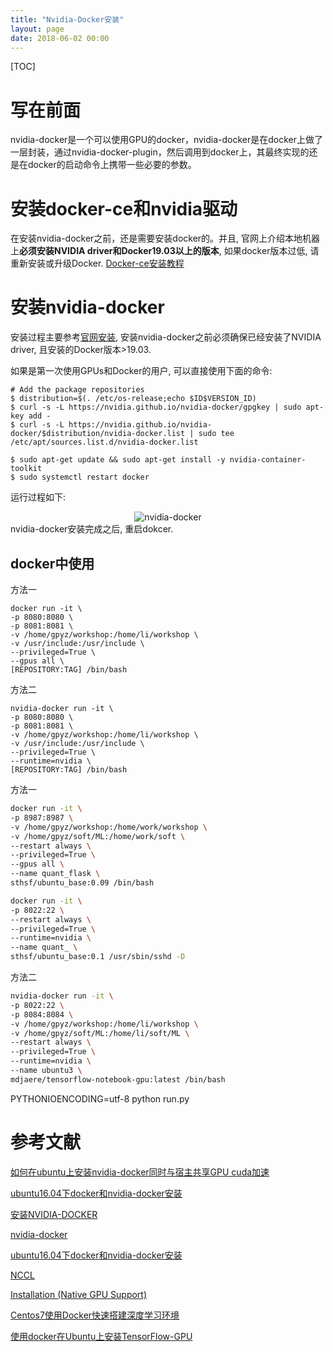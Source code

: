 ```yaml
---
title: "Nvidia-Docker安装"
layout: page
date: 2018-06-02 00:00
---
```

[TOC]

# 写在前面
nvidia-docker是一个可以使用GPU的docker，nvidia-docker是在docker上做了一层封装，通过nvidia-docker-plugin，然后调用到docker上，其最终实现的还是在docker的启动命令上携带一些必要的参数。

# 安装docker-ce和nvidia驱动
在安装nvidia-docker之前，还是需要安装docker的。并且, 官网上介绍本地机器上**必须安装NVIDIA driver和Docker19.03以上的版本**, 如果docker版本过低, 请重新安装或升级Docker. [Docker-ce安装教程](https://docs.docker.com/install/linux/docker-ce/ubuntu/)

# 安装nvidia-docker
安装过程主要参考[官网安装](https://github.com/NVIDIA/nvidia-docker), 安装nvidia-docker之前必须确保已经安装了NVIDIA driver, 且安装的Docker版本>19.03.

如果是第一次使用GPUs和Docker的用户, 可以直接使用下面的命令:
```
# Add the package repositories
$ distribution=$(. /etc/os-release;echo $ID$VERSION_ID)
$ curl -s -L https://nvidia.github.io/nvidia-docker/gpgkey | sudo apt-key add -
$ curl -s -L https://nvidia.github.io/nvidia-docker/$distribution/nvidia-docker.list | sudo tee /etc/apt/sources.list.d/nvidia-docker.list

$ sudo apt-get update && sudo apt-get install -y nvidia-container-toolkit
$ sudo systemctl restart docker
```
运行过程如下:
<center><img src="/wiki/static/images/docker/nvidia-docker_install.png" alt="nvidia-docker"/></center>
nvidia-docker安装完成之后, 重启dokcer.

## docker中使用
方法一
```
docker run -it \
-p 8080:8080 \
-p 8081:8081 \
-v /home/gpyz/workshop:/home/li/workshop \
-v /usr/include:/usr/include \
--privileged=True \
--gpus all \
[REPOSITORY:TAG] /bin/bash
```
方法二
```
nvidia-docker run -it \
-p 8080:8080 \
-p 8081:8081 \
-v /home/gpyz/workshop:/home/li/workshop \
-v /usr/include:/usr/include \
--privileged=True \
--runtime=nvidia \
[REPOSITORY:TAG] /bin/bash

```

方法一
```bash
docker run -it \
-p 8987:8987 \
-v /home/gpyz/workshop:/home/work/workshop \
-v /home/gpyz/soft/ML:/home/work/soft \
--restart always \
--privileged=True \
--gpus all \
--name quant_flask \
sthsf/ubuntu_base:0.09 /bin/bash
```

```bash
docker run -it \
-p 8022:22 \
--restart always \
--privileged=True \
--runtime=nvidia \
--name quant_ \
sthsf/ubuntu_base:0.1 /usr/sbin/sshd -D
```

方法二
```bash
nvidia-docker run -it \
-p 8022:22 \
-p 8084:8084 \
-v /home/gpyz/workshop:/home/li/workshop \
-v /home/gpyz/soft/ML:/home/li/soft/ML \
--restart always \
--privileged=True \
--runtime=nvidia \
--name ubuntu3 \
mdjaere/tensorflow-notebook-gpu:latest /bin/bash
```



PYTHONIOENCODING=utf-8 python run.py

# 参考文献
[如何在ubuntu上安装nvidia-docker同时与宿主共享GPU cuda加速](https://www.liangzl.com/get-article-detail-3784.html)

[ubuntu16.04下docker和nvidia-docker安装](https://blog.csdn.net/qq_41493990/article/details/81624419)

[安装NVIDIA-DOCKER](https://www.jianshu.com/p/f25ccedb996e)

[nvidia-docker](https://github.com/NVIDIA/nvidia-docker)

[ubuntu16.04下docker和nvidia-docker安装](https://blog.csdn.net/qq_41493990/article/details/81624419)

[NCCL](https://github.com/NVIDIA/nccl)

[Installation (Native GPU Support)](https://github.com/NVIDIA/nvidia-docker/wiki/Installation-(Native-GPU-Support))

[Centos7使用Docker快速搭建深度学习环境](https://zhongneng.github.io/2018/12/04/docker-env/)

[使用docker在Ubuntu上安装TensorFlow-GPU](https://blog.csdn.net/qq_29300341/article/details/84754970)